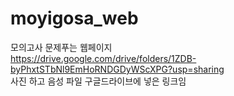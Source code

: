 # moyigosa_web
모의고사 문제푸는 웹페이지 <br>
https://drive.google.com/drive/folders/1ZDB-byPhxtSTbNl9EmHoRNDGDyWScXPG?usp=sharing <br>
사진 하고 음성 파일 구글드라이브에 넣은 링크임
